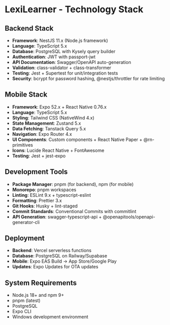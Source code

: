 # LexiLearner - Technology Stack

## Backend Stack
- **Framework**: NestJS 11.x (Node.js framework)
- **Language**: TypeScript 5.x
- **Database**: PostgreSQL with Kysely query builder
- **Authentication**: JWT with passport-jwt
- **API Documentation**: Swagger/OpenAPI auto-generation
- **Validation**: class-validator + class-transformer
- **Testing**: Jest + Supertest for unit/integration tests
- **Security**: bcrypt for password hashing, @nestjs/throttler for rate limiting

## Mobile Stack
- **Framework**: Expo 52.x + React Native 0.76.x
- **Language**: TypeScript 5.x
- **Styling**: Tailwind CSS (NativeWind 4.x)
- **State Management**: Zustand 5.x
- **Data Fetching**: Tanstack Query 5.x
- **Navigation**: Expo Router 4.x
- **UI Components**: Custom components + React Native Paper + @rn-primitives
- **Icons**: Lucide React Native + FontAwesome
- **Testing**: Jest + jest-expo

## Development Tools
- **Package Manager**: pnpm (for backend), npm (for mobile)
- **Monorepo**: pnpm workspaces
- **Linting**: ESLint 9.x + typescript-eslint
- **Formatting**: Prettier 3.x
- **Git Hooks**: Husky + lint-staged
- **Commit Standards**: Conventional Commits with commitlint
- **API Generation**: swagger-typescript-api + @openapitools/openapi-generator-cli

## Deployment
- **Backend**: Vercel serverless functions
- **Database**: PostgreSQL on Railway/Supabase
- **Mobile**: Expo EAS Build → App Store/Google Play
- **Updates**: Expo Updates for OTA updates

## System Requirements
- Node.js 18+ and npm 9+
- pnpm (latest)
- PostgreSQL
- Expo CLI
- Windows development environment